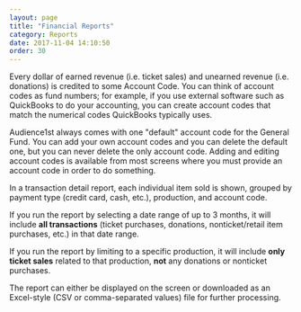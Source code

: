 ```yaml
---
layout: page
title: "Financial Reports"
category: Reports
date: 2017-11-04 14:10:50
order: 30
---
```


Every dollar of earned revenue (i.e. ticket sales) and unearned revenue (i.e. donations) is credited to some Account Code.  You can think of account codes as fund numbers; for example, if you use external software such as QuickBooks to do your accounting, you can create account codes that match the numerical codes QuickBooks typically uses.

Audience1st always comes with one "default" account code for the General Fund.  You can add your own account codes and you can delete the default one, but you can never delete the only account code.  Adding and editing account codes is available from most screens where you must provide an account code in order to do something.

In a transaction detail report, each individual item sold is shown,
grouped by payment type (credit card, cash, etc.), production, and
account code.  

If you run  the report by  selecting a date range of up to 3
months, it will include **all transactions** (ticket purchases,
donations, nonticket/retail item purchases, etc.) in that date range.

If you run the report by limiting to a specific production, it will
include **only ticket sales** related to that production, **not** any
donations or nonticket purchases.

The report can either be displayed on the screen or downloaded as an
Excel-style (CSV or comma-separated values) file for further processing.
